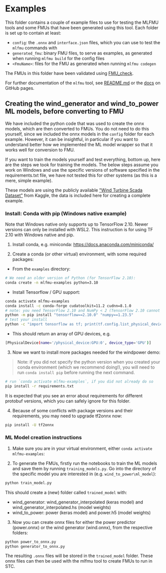 # Examples

This folder contains a couple of example files to use for testing the MLFMU tools and some FMUs that have been generated using this tool.
Each folder is set up to contain at least:

* `config`: the `.onnx` and `interface.json` files, which you can use to test the `mlfmu` commands with
* `generated_fmu`: binary FMU files, to serve as examples, as generated when running `mlfmu build` for the config files
* `<FmuName>`: files for the FMU as generated when running `mlfmu codegen`

The FMUs in this folder have been validated using [FMU_check].

For further documentation of the `mlfmu` tool, see [README.md](../README.md) or the [docs] on GitHub pages.

<!-- Markdown link & img dfn's -->
[FMU_check]: https://fmu-check.herokuapp.com/
[docs]: https://dnv-opensource.github.io/mlfmu/

## Creating the wind_generator and wind_to_power ML models, before converting to FMU

We have included the python code that was used to create the onnx models, which are then converted to FMUs. You do not need to do this yourself, since we included the onnx models in the `config` folder for each example. However, it can be insightful, in particular if you want to understand better how we implemented the ML model wrapper so that it works well for conversion to FMU.

If you want to train the models yourself and test everything, bottom up, here are the steps we took for training the models.
The below steps assume you work on Windows and use the specific versions of software specified in the requirements.txt file, we have not tested this for other systems (as this is a mere, simple example).

These models are using the publicly available ["Wind Turbine Scada Dataset"](https://www.kaggle.com/datasets/berkerisen/wind-turbine-scada-dataset/data) from Kaggle, the data is included here for creating a complete example.

### Install: Conda with pip (Windows native example)

Note that Windows native only supports up to TensorFlow 2.10. Newer versions can only be installed with WSL2.
This instruction is for using TF 2.10 with Windows native and pip.

1. Install conda, e.g. miniconda: <https://docs.anaconda.com/miniconda/>

2. Create a conda (or other virtual) environment, with some required packages:

* From the `examples` directory:

```sh
# We need an older version of Python (for TensorFlow 2.10):
conda create -n mlfmu-examples python=3.10
```

* Install Tensorflow / GPU support:

```sh
conda activate mlfmu-examples
conda install -c conda-forge cudatoolkit=11.2 cudnn=8.1.0
# note: you need TensorFlow 2.10 and NumPy < 2 (TensorFlow 2.10 cannot handle NumPy 2.0)
python -m pip install "tensorflow==2.10.0" "numpy==1.23.5"
# test your install
python -c "import tensorflow as tf; print(tf.config.list_physical_devices('GPU'))"
```

* This should return an array of GPU devices, e.g.

```sh
[PhysicalDevice(name='/physical_device:GPU:0', device_type='GPU')]
```

3. Now we want to install more packages needed for the windpower demo:

> Note: if you did not specify the python version when you created your conda environment (which we recommend doing!), you will need to run `conda install pip` before running the next command.

```sh
# run `conda activate mlfmu-examples`, if you did not already do so
pip install -r requirements.txt
```

It is expected that you see an error about requirements for different protobuf versions, which you can safely ignore for this folder.

4. Because of some conflicts with package versions and their requirements, you may need to upgrade tf2onnx now:

```sh
pip install -U tf2onnx
```

### ML Model creation instructions

1. Make sure you are in your virtual environment, either ```conda activate mlfmu-examples```:

2. To generate the FMUs, firstly run the notebooks to train the ML models and save them by running ```training_models.py```. Go into the directory of the specific model you are interested in (e.g. `wind_to_power\ml_model`):

```sh
python train_model.py
```

This should create a (new) folder called `trained_model` with:

* wind_generator: wind_generator_interpolated (keras model) and wind_generator_interpolated.hs (model weights)
* wind_to_power: power (keras model) and power.h5 (model weights)

3. Now you can create onnx files for either the power predictor (power.onnx) or the wind generator (wind.onnx), from the respective folders:

```sh
python power_to_onnx.py
python generator_to_onnx.py
```

The resulting `.onnx` files will be stored in the `trained_model` folder.
These onnx files can then be used with the mlfmu tool to create FMUs to run in STC.
